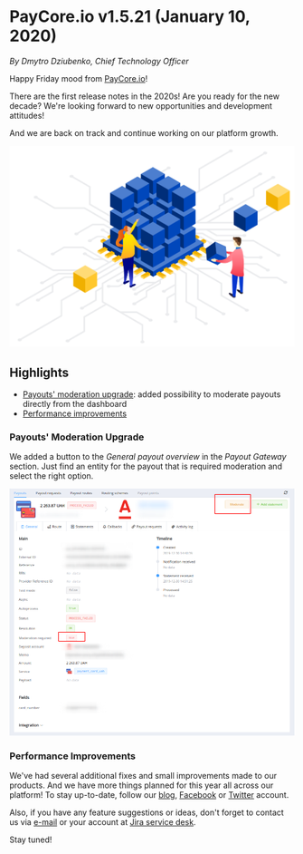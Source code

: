 # **PayCore.io v1.5.21 (January 10, 2020)**

*By Dmytro Dziubenko, Chief Technology Officer*

Happy Friday mood from [PayCore.io](https://paycore.io/)!

There are the first release notes in the 2020s! Are you ready for the new decade? We're looking forward to new opportunities and development attitudes!

And we are back on track and continue working on our platform growth.

![Are you ready for improvements?](images/v1.5.21/improvement.png)

## Highlights

* [Payouts' moderation upgrade](#payouts-moderation-upgrade): added possibility to moderate payouts directly from the dashboard
* [Performance improvements](#performance-improvements)

### Payouts' Moderation Upgrade

We added a button to the *General payout overview* in the *Payout Gateway* section. Just find an entity for the payout that is required moderation and select the right option.

![Moderate button](images/v1.5.21/moderate.png)

<!--
### New Integrations

| Provider | Name  | New features |
|:-:|:-:|:-:|
| <img src="https://static.openfintech.io/payment_providers/cypix/logo.svg?w=70" width="70px"> | [Cypix](/connectors/cypix/) | Payments & Payouts |
| <img src="https://static.openfintech.io/payment_providers/paysoft/logo.png?w=70" width="35px"> | [Paysoft](/connectors/paysoft/) | Payouts |
-->

### Performance Improvements

We've had several additional fixes and small improvements made to our products. And we have more things planned for this year all across our platform! To stay up-to-date, follow our [blog](https://paycore.io/blog/), [Facebook](https://www.facebook.com/paycore.io/) or [Twitter](https://twitter.com/paycoreio) account.

Also, if you have any feature suggestions or ideas, don't forget to contact us via [e-mail](mailto:support@paycore.io) or your account at [Jira service desk](https://support.paycore.io).

Stay tuned!
